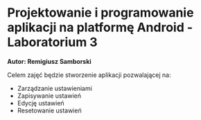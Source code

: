 # Projektowanie i programowanie aplikacji na platformę Android - Laboratorium 3
**Autor: Remigiusz Samborski**

Celem zajęć będzie stworzenie aplikacji pozwalającej na:

* Zarządzanie ustawieniami
* Zapisywanie ustawień
* Edycję ustawień
* Resetowanie ustawień
